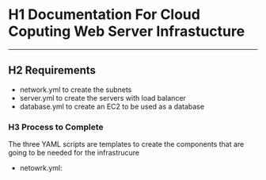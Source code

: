 # H1 Documentation For Cloud Coputing Web Server Infrastucture
---

## H2 Requirements
- network.yml to create the subnets
- server.yml to create the servers with load balancer
- database.yml to create an EC2 to be used as a database

### H3 Process to Complete
The three YAML scripts are templates to create the components that are going to be needed for the infrastrucure

- netowrk.yml: 

